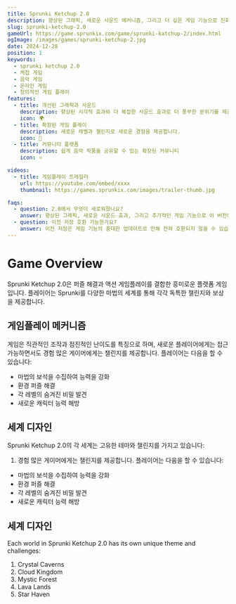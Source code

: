 ```yaml
---
title: Sprunki Ketchup 2.0 
description: 향상된 그래픽, 새로운 사운드 메커니즘, 그리고 더 깊은 게임 기능으로 진화합니다.
slug: sprunki-ketchup-2.0
gameUrl: https://game.sprunkix.com/game/sprunki-katchup-2/index.html
ogImage: /images/games/sprunki-ketchup-2.jpg
date: 2024-12-28
position: 1
keywords:
  - sprunki ketchup 2.0
  - 케첩 게임
  - 음악 게임
  - 온라인 게임
  - 창의적인 게임 플레이
features:
  - title: 개선된 그래픽과 사운드
    description: 향상된 시각적 효과와 더 복잡한 사운드 효과로 더 풍부한 분위기를 제공합니다.
    icon: 🌍
  - title: 확장된 게임 플레이
    description: 새로운 레벨과 챌린지로 새로운 경험을 제공합니다.
    icon: 🧩
  - title: 커뮤니티 플랫폼
    description: 쉽게 음악 작품을 공유할 수 있는 확장된 커뮤니티
    icon: ⭐

videos:
  - title: 게임플레이 트레일러
    url: https://youtube.com/embed/xxxx
    thumbnail: https://games.sprunkix.com/images/trailer-thumb.jpg

faqs:
  - question: 2.0에서 무엇이 새로워졌나요?
    answer: 향상된 그래픽, 새로운 사운드 효과, 그리고 추가적인 게임 기능으로 이 버전이 돋보입니다.
  - question: 이전 저장 호환 가능한가요?
    answer: 이전 저장은 게임 기능의 중대한 업데이트로 인해 전혀 호환되지 않을 수 있습니다.
---
```


# Game Overview

Sprunki Ketchup 2.0은 퍼즐 해결과 액션 게임플레이를 결합한 흥미로운 플랫폼 게임입니다. 플레이어는 Sprunki를 다양한 마법의 세계를 통해 각각 독특한 챌린지와 보상을 제공합니다.

## 게임플레이 메커니즘

게임은 직관적인 조작과 점진적인 난이도를 특징으로 하며, 새로운 플레이어에게는 접근 가능하면서도 경험 많은 게이머에게는 챌린지를 제공합니다. 플레이어는 다음을 할 수 있습니다:

- 마법의 보석을 수집하여 능력을 강화
- 환경 퍼즐 해결
- 각 레벨의 숨겨진 비밀 발견
- 새로운 캐릭터 능력 해방

## 세계 디자인

Sprunki Ketchup 2.0의 각 세계는 고유한 테마와 챌린지를 가지고 있습니다:

1. 경험 많은 게이머에게는 챌린지를 제공합니다. 플레이어는 다음을 할 수 있습니다:

- 마법의 보석을 수집하여 능력을 강화
- 환경 퍼즐 해결
- 각 레벨의 숨겨진 비밀 발견
- 새로운 캐릭터 능력 해방

## 세계 디자인

Each world in Sprunki Ketchup 2.0 has its own unique theme and challenges:

1. Crystal Caverns
2. Cloud Kingdom
3. Mystic Forest
4. Lava Lands
5. Star Haven